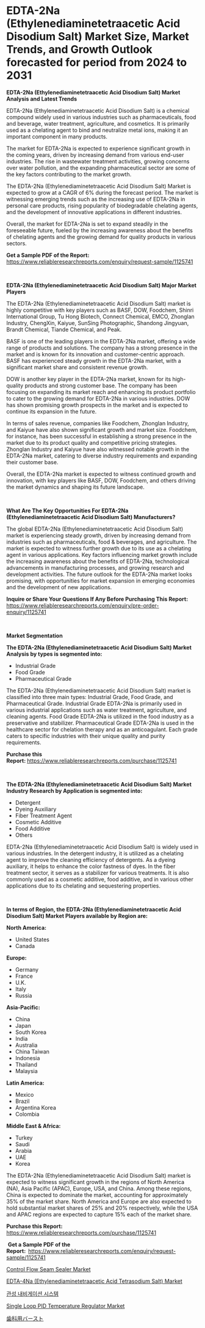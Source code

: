 <p><h1>EDTA-2Na (Ethylenediaminetetraacetic Acid Disodium Salt) Market Size, Market Trends, and Growth Outlook forecasted for period from 2024 to 2031</h1></p><p><strong>EDTA-2Na (Ethylenediaminetetraacetic Acid Disodium Salt) Market Analysis and Latest Trends</strong></p>
<p><p>EDTA-2Na (Ethylenediaminetetraacetic Acid Disodium Salt) is a chemical compound widely used in various industries such as pharmaceuticals, food and beverage, water treatment, agriculture, and cosmetics. It is primarily used as a chelating agent to bind and neutralize metal ions, making it an important component in many products.</p><p>The market for EDTA-2Na is expected to experience significant growth in the coming years, driven by increasing demand from various end-user industries. The rise in wastewater treatment activities, growing concerns over water pollution, and the expanding pharmaceutical sector are some of the key factors contributing to the market growth.</p><p>The EDTA-2Na (Ethylenediaminetetraacetic Acid Disodium Salt) Market is expected to grow at a CAGR of 6% during the forecast period. The market is witnessing emerging trends such as the increasing use of EDTA-2Na in personal care products, rising popularity of biodegradable chelating agents, and the development of innovative applications in different industries.</p><p>Overall, the market for EDTA-2Na is set to expand steadily in the foreseeable future, fueled by the increasing awareness about the benefits of chelating agents and the growing demand for quality products in various sectors.</p></p>
<p><strong>Get a Sample PDF of the Report:&nbsp;</strong> <a href="https://www.reliableresearchreports.com/enquiry/request-sample/1125741">https://www.reliableresearchreports.com/enquiry/request-sample/1125741</a></p>
<p>&nbsp;</p>
<p><strong>EDTA-2Na (Ethylenediaminetetraacetic Acid Disodium Salt) Major Market Players</strong></p>
<p><p>The EDTA-2Na (Ethylenediaminetetraacetic Acid Disodium Salt) market is highly competitive with key players such as BASF, DOW, Foodchem, Shinri International Group, Tu Hong Biotech, Connect Chemical, EMCO, Zhonglan Industry, ChengXin, Kaiyue, SunSing Photographic, Shandong Jingyuan, Brandt Chemical, Tiande Chemical, and Peak. </p><p>BASF is one of the leading players in the EDTA-2Na market, offering a wide range of products and solutions. The company has a strong presence in the market and is known for its innovation and customer-centric approach. BASF has experienced steady growth in the EDTA-2Na market, with a significant market share and consistent revenue growth.</p><p>DOW is another key player in the EDTA-2Na market, known for its high-quality products and strong customer base. The company has been focusing on expanding its market reach and enhancing its product portfolio to cater to the growing demand for EDTA-2Na in various industries. DOW has shown promising growth prospects in the market and is expected to continue its expansion in the future.</p><p>In terms of sales revenue, companies like Foodchem, Zhonglan Industry, and Kaiyue have also shown significant growth and market size. Foodchem, for instance, has been successful in establishing a strong presence in the market due to its product quality and competitive pricing strategies. Zhonglan Industry and Kaiyue have also witnessed notable growth in the EDTA-2Na market, catering to diverse industry requirements and expanding their customer base.</p><p>Overall, the EDTA-2Na market is expected to witness continued growth and innovation, with key players like BASF, DOW, Foodchem, and others driving the market dynamics and shaping its future landscape.</p></p>
<p>&nbsp;</p>
<p><strong>What Are The Key Opportunities For EDTA-2Na (Ethylenediaminetetraacetic Acid Disodium Salt) Manufacturers?</strong></p>
<p><p>The global EDTA-2Na (Ethylenediaminetetraacetic Acid Disodium Salt) market is experiencing steady growth, driven by increasing demand from industries such as pharmaceuticals, food & beverages, and agriculture. The market is expected to witness further growth due to its use as a chelating agent in various applications. Key factors influencing market growth include the increasing awareness about the benefits of EDTA-2Na, technological advancements in manufacturing processes, and growing research and development activities. The future outlook for the EDTA-2Na market looks promising, with opportunities for market expansion in emerging economies and the development of new applications.</p></p>
<p><strong>Inquire or Share Your Questions If Any Before Purchasing This Report:</strong> <a href="https://www.reliableresearchreports.com/enquiry/pre-order-enquiry/1125741">https://www.reliableresearchreports.com/enquiry/pre-order-enquiry/1125741</a></p>
<p>&nbsp;</p>
<p><strong>Market Segmentation</strong></p>
<p><strong>The EDTA-2Na (Ethylenediaminetetraacetic Acid Disodium Salt) Market Analysis by types is segmented into:</strong></p>
<p><ul><li>Industrial Grade</li><li>Food Grade</li><li>Pharmaceutical Grade</li></ul></p>
<p><p>The EDTA-2Na (Ethylenediaminetetraacetic Acid Disodium Salt) market is classified into three main types: Industrial Grade, Food Grade, and Pharmaceutical Grade. Industrial Grade EDTA-2Na is primarily used in various industrial applications such as water treatment, agriculture, and cleaning agents. Food Grade EDTA-2Na is utilized in the food industry as a preservative and stabilizer. Pharmaceutical Grade EDTA-2Na is used in the healthcare sector for chelation therapy and as an anticoagulant. Each grade caters to specific industries with their unique quality and purity requirements.</p></p>
<p><strong>Purchase this Report:&nbsp;</strong><a href="https://www.reliableresearchreports.com/purchase/1125741">https://www.reliableresearchreports.com/purchase/1125741</a></p>
<p>&nbsp;</p>
<p><strong>The EDTA-2Na (Ethylenediaminetetraacetic Acid Disodium Salt) Market Industry Research by Application is segmented into:</strong></p>
<p><ul><li>Detergent</li><li>Dyeing Auxiliary</li><li>Fiber Treatment Agent</li><li>Cosmetic Additive</li><li>Food Additive</li><li>Others</li></ul></p>
<p><p>EDTA-2Na (Ethylenediaminetetraacetic Acid Disodium Salt) is widely used in various industries. In the detergent industry, it is utilized as a chelating agent to improve the cleaning efficiency of detergents. As a dyeing auxiliary, it helps to enhance the color fastness of dyes. In the fiber treatment sector, it serves as a stabilizer for various treatments. It is also commonly used as a cosmetic additive, food additive, and in various other applications due to its chelating and sequestering properties.</p></p>
<p>&nbsp;</p>
<p><strong>In terms of Region, the EDTA-2Na (Ethylenediaminetetraacetic Acid Disodium Salt) Market Players available by Region are:</strong></p>
<p>
    <p> <strong> North America: </strong>
        <ul>
            <li>United States</li>
            <li>Canada</li>
        </ul>
        </p> 
    <p> <strong> Europe: </strong>
        <ul>
            <li>Germany</li>
            <li>France</li>
            <li>U.K.</li>
            <li>Italy</li>
            <li>Russia</li>
        </ul>
        </p> 
    <p> <strong> Asia-Pacific: </strong>
        <ul>
            <li>China</li>
            <li>Japan</li>
            <li>South Korea</li>
            <li>India</li>
            <li>Australia</li>
            <li>China Taiwan</li>
            <li>Indonesia</li>
            <li>Thailand</li>
            <li>Malaysia</li>
        </ul>
        </p> 
    <p> <strong> Latin America: </strong>
        <ul>
            <li>Mexico</li>
            <li>Brazil</li>
            <li>Argentina Korea</li>
            <li>Colombia</li>
        </ul>
        </p> 
    <p> <strong> Middle East & Africa: </strong>
        <ul>
            <li>Turkey</li>
            <li>Saudi</li>
            <li>Arabia</li>
            <li>UAE</li>
            <li>Korea</li>
        </ul>
    </p>
    </p>
<p><p>The EDTA-2Na (Ethylenediaminetetraacetic Acid Disodium Salt) market is expected to witness significant growth in the regions of North America (NA), Asia Pacific (APAC), Europe, USA, and China. Among these regions, China is expected to dominate the market, accounting for approximately 35% of the market share. North America and Europe are also expected to hold substantial market shares of 25% and 20% respectively, while the USA and APAC regions are expected to capture 15% each of the market share.</p></p>
<p><strong>Purchase this Report: </strong><a href="https://www.reliableresearchreports.com/purchase/1125741">https://www.reliableresearchreports.com/purchase/1125741</a></p>
<p>&nbsp;<strong>Get a Sample PDF of the Report:&nbsp;&nbsp;</strong><a href="https://www.reliableresearchreports.com/enquiry/request-sample/1125741">https://www.reliableresearchreports.com/enquiry/request-sample/1125741</a></p>
<p><strong></strong></p>
<p><p><a href="https://issuu.com/reportprime-2/docs/control-flow-seam-sealer-market-size-2030.pptx">Control Flow Seam Sealer Market</a></p><p><a href="https://github.com/Whitneyboyettebo9kiw7yr13/Market-Research-Report-List-1/blob/main/edta-4na-ethylenediaminetetraacetic-acid-tetrasodium-salt-market.md">EDTA-4Na (Ethylenediaminetetraacetic Acid Tetrasodium Salt) Market</a></p><p><a href="https://github.com/trmesnao7959541/Market-Research-Report-List-1/blob/main/7369804194192.md">관성 내비게이션 시스템</a></p><p><a href="https://issuu.com/reportprime-2/docs/single-loop-pid-temperature-regulator-market-size-">Single Loop PID Temperature Regulator Market</a></p><p><a href="https://github.com/adcxff01450218/Market-Research-Report-List-1/blob/main/3546984194471.md">歯科用バースト</a></p></p>